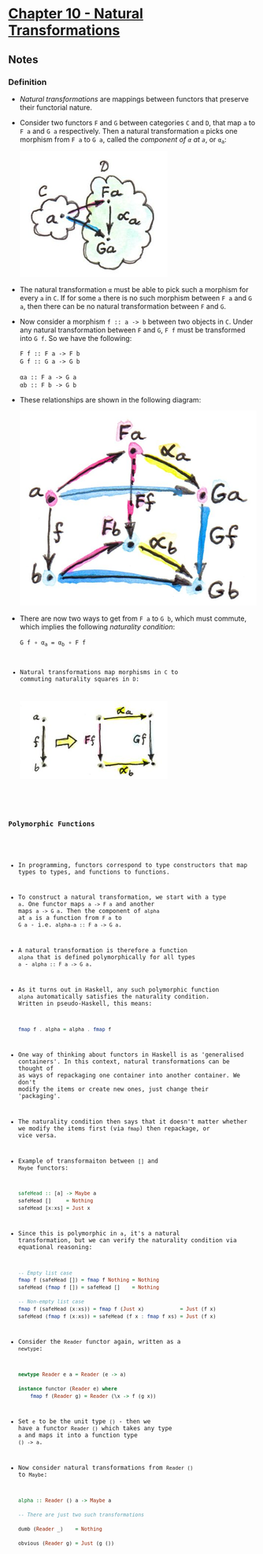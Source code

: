 # [Chapter 10 - Natural Transformations](https://bartoszmilewski.com/2015/04/07/natural-transformations)

## Notes

### Definition

- _Natural transformations_ are mappings between functors that preserve their
  functorial nature.

- Consider two functors `F` and `G` between categories `C` and `D`, that map `a`
  to `F a` and `G a` respectively.  Then a natural transformation `α` picks one
  morphism from `F a` to `G a`, called the _component of `α` at `a`_, or
  <code>α<sub>a</sub></code>:

  ![Natural Transformation](images/natural-transformation.jpg)

- The natural transformation `α` must be able to pick such a morphism for every
  `a` in `C`.  If for some `a` there is no such morphism between `F a` and `G
  a`, then there can be no natural transformation between `F` and `G`.

- Now consider a morphism `f :: a -> b` between two objects in `C`.  Under any
  natural transformation between `F` and `G`, `F f` must be transformed into `G
  f`.  So we have the following:

    ```
    F f :: F a -> F b
    G f :: G a -> G b

    αa :: F a -> G a
    αb :: F b -> G b
    ```

- These relationships are shown in the following diagram:

  ![Naturality Condition](images/naturality-condition.jpg)

- There are now two ways to get from `F a` to `G b`, which must commute, which
  implies the following _naturality condition_:

  <code>G f ∘ α<sub>a</sub> = α<sub>b</sub> ∘ F f

- Natural transformations map morphisms in `C` to commuting naturality squares
  in `D`:

  ![Commuting Naturality Square](images/commuting-naturality-square.jpg)



### Polymorphic Functions

- In programming, functors correspond to type constructors that map types to
  types, and functions to functions.

- To construct a natural transformation, we start with a type `a`.  One functor
  maps `a -> F a` and another maps `a -> G a`.  Then the component of `alpha` at
  `a` is a function from `F a` to `G a` - i.e. `alpha-a :: F a -> G a`.

- A natural transformation is therefore a function `alpha` that is defined
  polymorphically for all types `a` - `alpha :: F a -> G a`.

- As it turns out in Haskell, any such polymorphic function `alpha`
  automatically satisfies the naturality condition.  Written in pseudo-Haskell,
  this means:

    ```haskell
    fmap f . alpha = alpha . fmap f
    ```

- One way of thinking about functors in Haskell is as 'generalised containers'.
  In this context, natural transformations can be thought of as ways of
  repackaging one container into another container.  We don't modify the items
  or create new ones, just change their 'packaging'.

- The naturality condition then says that it doesn't matter whether we modify
  the items first (via `fmap`) then repackage, or vice versa.

- Example of transformaiton between `[]` and `Maybe` functors:

    ```haskell
    safeHead :: [a] -> Maybe a
    safeHead []     = Nothing
    safeHead [x:xs] = Just x
    ```

- Since this is polymorphic in `a`, it's a natural transformation, but we can
  verify the naturality condition via equational reasoning:

    ```haskell
    -- Empty list case
    fmap f (safeHead []) = fmap f Nothing = Nothing
    safeHead (fmap f []) = safeHead []    = Nothing

    -- Non-empty list case
    fmap f (safeHead (x:xs)) = fmap f (Just x)            = Just (f x)
    safeHead (fmap f (x:xs)) = safeHead (f x : fmap f xs) = Just (f x)
    ```

- Consider the `Reader` functor again, written as a `newtype`:

    ```haskell
    newtype Reader e a = Reader (e -> a)

    instance functor (Reader e) where
        fmap f (Reader g) = Reader (\x -> f (g x))
    ```

- Set `e` to be the unit type `()` - then we have a functor `Reader ()` which
  takes any type `a` and maps it into a function type `() -> a`.

- Now consider natural transformations from `Reader ()` to `Maybe`:

    ```haskell
    alpha :: Reader () a -> Maybe a

    -- There are just two such transformations

    dumb (Reader _)    = Nothing

    obvious (Reader g) = Just (g ())
    ```


